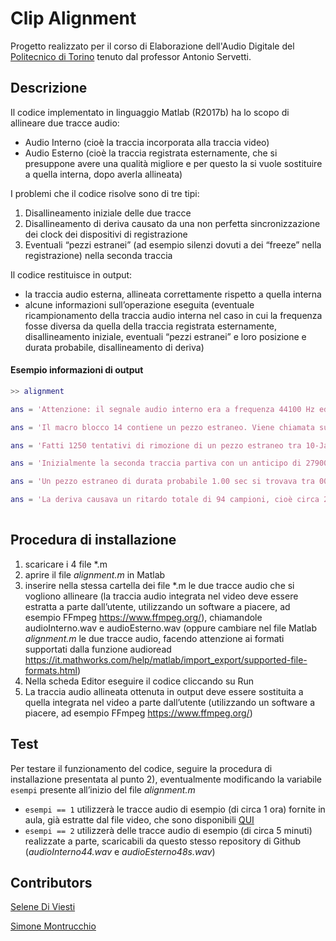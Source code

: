 # Clip Alignment
Progetto realizzato per il corso di Elaborazione dell'Audio Digitale del [Politecnico di Torino](https://www.polito.it) tenuto dal professor Antonio Servetti.


## Descrizione

Il codice implementato in linguaggio Matlab (R2017b) ha lo scopo di allineare due tracce audio:
* Audio Interno (cioè la traccia incorporata alla traccia video)
*	Audio Esterno (cioè la traccia registrata esternamente, che si presuppone avere una qualità migliore e per questo la si vuole sostituire a quella interna, dopo averla allineata)

I problemi che il codice risolve sono di tre tipi:
1. Disallineamento iniziale delle due tracce
2. Disallineamento di deriva causato da una non perfetta sincronizzazione dei clock dei dispositivi di registrazione
3. Eventuali “pezzi estranei” (ad esempio silenzi dovuti a dei “freeze” nella registrazione) nella seconda traccia

Il codice restituisce in output:
* la traccia audio esterna, allineata correttamente rispetto a quella interna
* alcune informazioni sull’operazione eseguita (eventuale ricampionamento della traccia audio interna nel caso in cui la frequenza fosse diversa da quella della traccia registrata esternamente, disallineamento iniziale, eventuali “pezzi estranei” e loro posizione e durata probabile, disallineamento di deriva)

#### Esempio informazioni di output

```m
>> alignment

ans = 'Attenzione: il segnale audio interno era a frequenza 44100 Hz ed è stato portato alla stessa frequenza del segnale audio esterno (48000 Hz).'

ans = 'Il macro blocco 14 contiene un pezzo estraneo. Viene chiamata su questo macro blocco la funzione per i pezzi estranei.'

ans = 'Fatti 1250 tentativi di rimozione di un pezzo estraneo tra 10-Jan-2018 15:44:55 e 10-Jan-2018 15:46:06'

ans = 'Inizialmente la seconda traccia partiva con un anticipo di 279008 campioni, cioè circa 6 secondi'

ans = 'Un pezzo estraneo di durata probabile 1.00 sec si trovava tra 00:02:00 e 00:02:01'

ans = 'La deriva causava un ritardo totale di 94 campioni, cioè circa 2 millisecondi (su un file di circa 5 minuti)'
 
```

## Procedura di installazione

1. scaricare i 4 file *.m
2. aprire il file _alignment.m_ in Matlab 
3. inserire nella stessa cartella dei file *.m le due tracce audio che si vogliono allineare (la traccia audio integrata nel video deve essere estratta a parte dall’utente, utilizzando un software a piacere, ad esempio FFmpeg https://www.ffmpeg.org/), chiamandole audioInterno.wav e audioEsterno.wav (oppure cambiare nel file Matlab _alignment.m_ le due tracce audio, facendo attenzione ai formati supportati dalla funzione audioread https://it.mathworks.com/help/matlab/import_export/supported-file-formats.html)  
4. Nella scheda Editor eseguire il codice cliccando su Run
5. La traccia audio allineata ottenuta in output deve essere sostituita a quella integrata nel video a parte dall’utente (utilizzando un software a piacere, ad esempio FFmpeg https://www.ffmpeg.org/)


## Test

Per testare il funzionamento del codice, seguire la procedura di installazione presentata al punto 2), eventualmente modificando la variabile `esempi` presente all’inizio del file _alignment.m_
*	`esempi == 1` utilizzerà le tracce audio di esempio (di circa 1 ora) fornite in aula, già estratte dal file video, che sono disponibili [QUI](https://drive.google.com/open?id=1Nxh1MmflR_YBGZzhxb7OEsWoLk-XBmhD)
*	`esempi == 2` utilizzerà delle tracce audio di esempio (di circa 5 minuti) realizzate a parte, scaricabili da questo stesso repository di Github (_audioInterno44.wav_ e _audioEsterno48s.wav_)

## Contributors
[Selene Di Viesti](https://github.com/SeleneDiViesti)

[Simone Montrucchio](https://github.com/simonemontrucchio)

